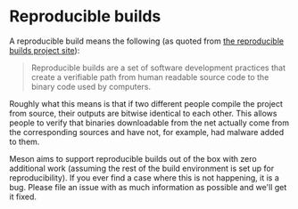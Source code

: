 # Reproducible builds

A reproducible build means the following (as quoted from [the
reproducible builds project site](https://reproducible-builds.org/)):

> Reproducible builds are a set of software development practices that
  create a verifiable path from human readable source code to the
  binary code used by computers.

Roughly what this means is that if two different people compile the
project from source, their outputs are bitwise identical to each
other. This allows people to verify that binaries downloadable from
the net actually come from the corresponding sources and have not, for
example, had malware added to them.

Meson aims to support reproducible builds out of the box with zero
additional work (assuming the rest of the build environment is set up
for reproducibility). If you ever find a case where this is not
happening, it is a bug. Please file an issue with as much information
as possible and we'll get it fixed.
